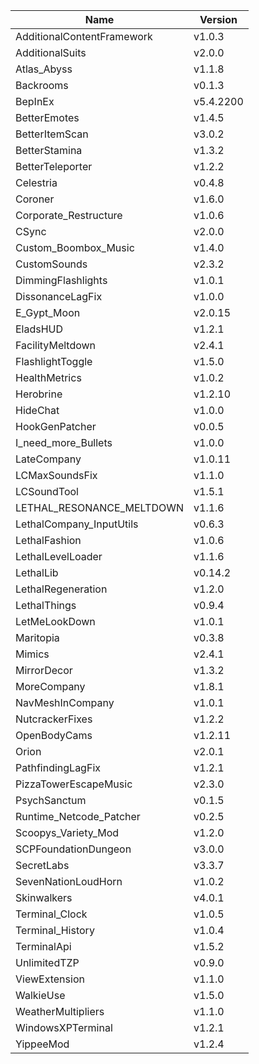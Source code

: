 | Name                       | Version   |
| -------------------------- | --------- |
| AdditionalContentFramework | v1.0.3    |
| AdditionalSuits            | v2.0.0    |
| Atlas_Abyss                | v1.1.8    |
| Backrooms                  | v0.1.3    |
| BepInEx                    | v5.4.2200 |
| BetterEmotes               | v1.4.5    |
| BetterItemScan             | v3.0.2    |
| BetterStamina              | v1.3.2    |
| BetterTeleporter           | v1.2.2    |
| Celestria                  | v0.4.8    |
| Coroner                    | v1.6.0    |
| Corporate_Restructure      | v1.0.6    |
| CSync                      | v2.0.0    |
| Custom_Boombox_Music       | v1.4.0    |
| CustomSounds               | v2.3.2    |
| DimmingFlashlights         | v1.0.1    |
| DissonanceLagFix           | v1.0.0    |
| E_Gypt_Moon                | v2.0.15   |
| EladsHUD                   | v1.2.1    |
| FacilityMeltdown           | v2.4.1    |
| FlashlightToggle           | v1.5.0    |
| HealthMetrics              | v1.0.2    |
| Herobrine                  | v1.2.10   |
| HideChat                   | v1.0.0    |
| HookGenPatcher             | v0.0.5    |
| I_need_more_Bullets        | v1.0.0    |
| LateCompany                | v1.0.11   |
| LCMaxSoundsFix             | v1.1.0    |
| LCSoundTool                | v1.5.1    |
| LETHAL_RESONANCE_MELTDOWN  | v1.1.6    |
| LethalCompany_InputUtils   | v0.6.3    |
| LethalFashion              | v1.0.6    |
| LethalLevelLoader          | v1.1.6    |
| LethalLib                  | v0.14.2   |
| LethalRegeneration         | v1.2.0    |
| LethalThings               | v0.9.4    |
| LetMeLookDown              | v1.0.1    |
| Maritopia                  | v0.3.8    |
| Mimics                     | v2.4.1    |
| MirrorDecor                | v1.3.2    |
| MoreCompany                | v1.8.1    |
| NavMeshInCompany           | v1.0.1    |
| NutcrackerFixes            | v1.2.2    |
| OpenBodyCams               | v1.2.11   |
| Orion                      | v2.0.1    |
| PathfindingLagFix          | v1.2.1    |
| PizzaTowerEscapeMusic      | v2.3.0    |
| PsychSanctum               | v0.1.5    |
| Runtime_Netcode_Patcher    | v0.2.5    |
| Scoopys_Variety_Mod        | v1.2.0    |
| SCPFoundationDungeon       | v3.0.0    |
| SecretLabs                 | v3.3.7    |
| SevenNationLoudHorn        | v1.0.2    |
| Skinwalkers                | v4.0.1    |
| Terminal_Clock             | v1.0.5    |
| Terminal_History           | v1.0.4    |
| TerminalApi                | v1.5.2    |
| UnlimitedTZP               | v0.9.0    |
| ViewExtension              | v1.1.0    |
| WalkieUse                  | v1.5.0    |
| WeatherMultipliers         | v1.1.0    |
| WindowsXPTerminal          | v1.2.1    |
| YippeeMod                  | v1.2.4    |
